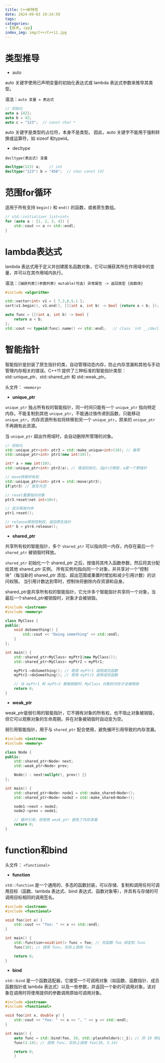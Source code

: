 ```yaml
---
title: C++新特性
date: 2024-09-03 19:24:59
tags: 
categories:
- [技术, cpp]
index_img: img/C++/C++11.jpg
---
```


# 类型推导

- auto

auto 关键字使用已声明变量的初始化表达式或 lambda 表达式参数来推导其类型。

语法：`auto 变量 = 表达式`

```c++
// 初始化
auto a {42};
auto b = 42;
auto c = "123";  // const char *
```

auto 关键字是类型的占位符，本身不是类型。 因此，auto 关键字不能用于强制转换或运算符，如 sizeof 和typeid。

- decltype

`decltype(表达式) 变量`

```c++
decltype(123) a;    // int
decltype("123") b = "456";  // char const [4]
```

# 范围for循环

适用于所有支持 `begin()` 和 `end()` 的函数，或者原生数组。

```c++
// std::initializer_list<int>
for (auto a : {1, 2, 3, 4}) {   
    std::cout << a << std::endl;
}
```

# lambda表达式

lambda 表达式用于定义并创建匿名函数对象，它可以捕获其所在作用域中的变量，并可以在其作用域内执行。

语法：`[捕获列表](参数列表) mutable(可选) 异常属性 -> 返回类型 {函数体}`

```c++
#include <algorithm>

std::vector<int> v1 = { 7,3,8,5,1 };
sort(v1.begin(), v1.end(), [](int a, int b) -> bool {return a < b; });

auto func = [](int a, int b) -> bool {
    return a < b;
};
std::cout << typeid(func).name() << std::endl;   // class `int __cdecl main(void)'::`2'::<lambda_1>
```

# 智能指针

智能指针是封装了原生指针的类，自动管理动态内存，防止内存泄漏和其他与手动管理内存相关的错误。C++11 提供了三种标准的智能指针类型：std::unique_ptr、std::shared_ptr 和 std::weak_ptr。

头文件： `<memory>`

- **unique_ptr**

`unique_ptr` 独占所有权的智能指针，同一时间只能有一个 `unique_ptr` 指向特定内存。不能复制到其他 `unique_ptr`，不能通过值传递到函数，只能移动 `unique_ptr`，内存资源所有权将转移到另一个 `unique_ptr`，原来的 `unique_ptr` 不再拥有此资源。 

当 `unique_ptr` 超出作用域时，会自动删除所管理的对象。

```cpp
// 初始化
std::unique_ptr<int> ptr3 = std::make_unique<int>(10); // 推荐
std::unique_ptr<int> ptr1(new int(10));

int* a = new int(10);
std::unique_ptr<int> ptr2(a); // 错误初始化，当ptr2释放，a是一个野指针

// move转移所有权
std::unique_ptr<int> ptr4 = std::move(ptr3);
if(ptr3) // 是否为空

// reset重置指向对象
ptr3.reset(net int<10>);

// 显示释放内存
ptr1.reset();

// release释放控制权，返回原生指针
int* b = ptr4.release();
```

- **shared_ptr**

共享所有权的智能指针，多个 `shared_ptr` 可以指向同一内存，内存在最后一个 `shared_ptr` 被销毁时释放。

`shared_ptr` 初始化一个 shared_ptr 之后，按值将其传入函数参数，然后将其分配给其他 shared_ptr 实例。 所有实例均指向同一个对象，并共享对一个“控制块”（每当新的 shared_ptr 添加、超出范围或重置时增加和减少引用计数）的访问权限。 当引用计数达到零时，控制块将删除内存资源和自身。

shared_ptr是共享所有权的智能指针，它允许多个智能指针共享同一个对象，当最后一个shared_ptr被销毁时，对象才会被销毁。

```cpp
#include <iostream>
#include <memory>

class MyClass {
public:
    void doSomething() {
        std::cout << "Doing something" << std::endl;
    }
};

int main() {
    std::shared_ptr<MyClass> myPtr1(new MyClass());
    std::shared_ptr<MyClass> myPtr2 = myPtr1;

    myPtr1->doSomething(); // 使用 myPtr1 调用成员函数
    myPtr2->doSomething(); // 使用 myPtr2 调用成员函数

    // 当 myPtr1 和 myPtr2 都被销毁时，MyClass 对象的内存才会被释放
    return 0;
}
```

- **weak_ptr**

weak_ptr是弱引用的智能指针，它不拥有对象的所有权，也不阻止对象被销毁，但它可以观察对象的生命周期，并在对象被销毁时自动变为空。

弱引用智能指针，用于与 `shared_ptr` 配合使用，避免循环引用导致的内存泄漏。

```cpp
#include <iostream>
#include <memory>

class Node {
public:
    std::shared_ptr<Node> next;
    std::weak_ptr<Node> prev;

    Node() : next(nullptr), prev() {}
};

int main() {
    std::shared_ptr<Node> node1 = std::make_shared<Node>();
    std::shared_ptr<Node> node2 = std::make_shared<Node>();

    node1->next = node2;
    node2->prev = node1;

    // 循环引用，但使用 weak_ptr 避免了内存泄漏
    return 0;
}
```

# function和bind

头文件： `<functional>`

- **function**

`std::function` 是一个通用的、多态的函数封装，可以存储、复制和调用任何可调用目标（函数、lambda 表达式、bind 表达式、函数对象等），并具有与存储的可调用目标相同的调用签名。

```cpp
#include <iostream>
#include <functional>

void foo(int x) {
    std::cout << "foo: " << x << std::endl;
}

int main() {
    std::function<void(int)> func = foo; // 将函数 foo 绑定到 func
    func(10); // 调用 func，实际上调用 foo

    return 0;
}
```

- **bind**

`std::bind` 是一个函数适配器，它接受一个可调用对象（如函数、函数指针、成员函数指针或 lambda 表达式）以及一些参数，并返回一个新的可调用对象，该对象在调用时将使用提供的参数调用原始可调用对象。

```cpp
#include <iostream>
#include <functional>

void foo(int x, double y) {
    std::cout << "foo: " << x << ", " << y << std::endl;
}

int main() {
    auto func = std::bind(foo, 10, std::placeholders::_1); // 将 10 绑定到第一个参数，将第二个参数作为占位符
    func(3.14); // 调用 func，实际上调用 foo(10, 3.14)

    return 0;
    }
```